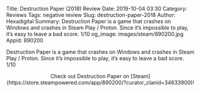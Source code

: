 Title: Destruction Paper (2018) Review
Date: 2019-10-04 03:30
Category: Reviews
Tags: negative review
Slug: destruction-paper-2018
Author: Hexadigital
Summary: Destruction Paper is a game that crashes on Windows and crashes in Steam Play / Proton. Since it’s impossible to play, it’s easy to leave a bad score. 1/10
og_image: images/steam/890200.jpg
Appid: 890200

Destruction Paper is a game that crashes on Windows and crashes in Steam Play / Proton. Since it’s impossible to play, it’s easy to leave a bad score. 1/10

<center>Check out Destruction Paper on [Steam](https://store.steampowered.com/app/890200/?curator_clanid=34633900)!</center>
